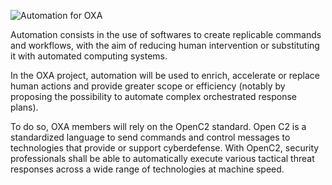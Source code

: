 ![Automation for OXA](https://github.com/opencybersecurityalliance/oxa/assets/145455635/4650ee62-a470-42d7-a337-5a781a988274)

Automation consists in the use of softwares to create replicable commands and workflows, with the aim of reducing human intervention or substituting it with automated computing systems.

In the OXA project, automation will be used to enrich, accelerate or replace human actions and provide greater scope or efficiency (notably by proposing the possibility to automate complex orchestrated response plans).

To do so, OXA members will rely on the OpenC2 standard. Open C2 is a standardized language to send  commands and control messages to technologies that provide or support cyberdefense. 
With OpenC2, security professionals shall be able to automatically execute various tactical threat responses across a wide range of technologies at machine speed. 
